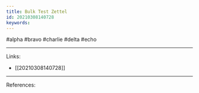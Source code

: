 ```yaml
---
title: Bulk Test Zettel
id: 20210308140728
keywords:
---
```

#alpha #bravo #charlie #delta #echo

---
Links:

- [[20210308140728]]

---
References:
